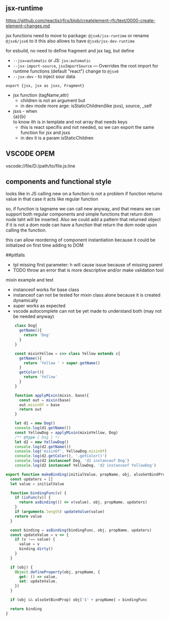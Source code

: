 ## jsx-runtime

https://github.com/reactjs/rfcs/blob/createlement-rfc/text/0000-create-element-changes.md

jsx functions need to move to package: `@jsx6/jsx-runtime` or rename `@jsx6/jsx6` to it
this also allows to have  `@jsx6/jsx-dev-runtime`

for esbuild, no need to define fragment and jsx tag, but define
- `--jsx=automatic` or JS: `jsx:automatic`
- `--jsx-import-source`, `jsxImportSource` — Overrides the root import for runtime functions (default "react") change to `@jsx6`
- `--jsx-dev` - to inject sour data

`export {jsx, jsx as jsxs, Fragment}`
- jsx function (tagName,attr)
  - children is not an argument but 
  - in dev mode more arge: isStaticChildren(like jsxs), source, _self
- jsxs - when <div>{a}{b}</div> to know ith is in template and not array that needs keys
  - this is react specifis and not needed, so we can export the same function for jsx and jsxs 
  - in dev it is a param isStaticChildren


## VSCODE OPEM
vscode://file/D:/path/to/file.js:line

## components and functional style
looks like in JS calling new on a function is not a problem if function returns value
in that case it acts like regular function

so, if function is tagname we can call new anyway, and that means we can support both regular components
and simple functions that return dom node taht will be inserted. Also we could add a pattern that returned
object if it is not a dom node can have a function that return the dom node upon calling the function.

this can allow reordering of component instantiation because it could be initialized on first time adding to DOM


##pitfalls 
 - tpl missing first parameter: h will cause issue because of missing parent
 - TODO throw an error that is more descriptive and/or make validation tool



mixin example and test
 - instanceof works for base class 
 - instanceof can not be tested for mixin class alone because it is created dynamically
 - super works as expected
 - vscode autocomplete can not be yet made to understand both (may not be needed anyway)


```js
    class Dog{
      getName(){
        return 'Dog'
      }
    }

    const mixinYellow = c=> class Yellow extends c{
      getName(){
        return 'Yellow ' + super.getName()
      }
      getColor(){
        return 'Yellow'
      }
    }

    function applyMixin(mixin, base){
      const out = mixin(base)
      out.mixinOf = base
      return out
    }

    let d1 = new Dog()
    console.log(d1.getName())
    const YellowDog = applyMixin(mixinYellow, Dog)
    /** @type { Dog } */
    let d2 = new YellowDog()
    console.log(d2.getName())
    console.log('mixinOf', YellowDog.mixinOf)
    console.log(d2.getColor(), '.getColor()')
    console.log(d2 instanceof Dog, 'd2 instanceof Dog')
    console.log(d2 instanceof YellowDog, 'd2 instanceof YellowDog')
```

```js
export function makeBinding(initialValue, propName, obj, alsoSetBindProp) {
  const updaters = []
  let value = initialValue

  function bindingFunc(v) {
    if (isFunc(v)) {
      return asBinding(() => v(value), obj, propName, updaters)
    }
    if (arguments.length) updateValue(value)
    return value
  }

  const binding = asBinding(bindingFunc, obj, propName, updaters)
  const updateValue = v => {
    if (v !== value) {
      value = v
      binding.dirty()
    }
  }

  if (obj) {
    Object.defineProperty(obj, propName, {
      get: () => value,
      set: updateValue,
    })
  }

  if (obj && alsoSetBindProp) obj['$' + propName] = bindingFunc

  return binding
}
```